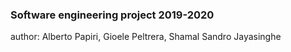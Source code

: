 ### Software engineering project 2019-2020

author: Alberto Papiri, Gioele Peltrera, Shamal Sandro Jayasinghe